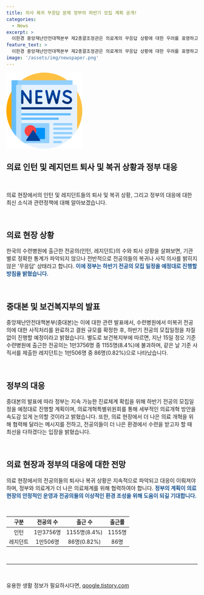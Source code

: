 ```yaml
---
title: 의사 복귀 무응답 문제 정부의 하반기 모집 계획 공개!
categories:
  - News
excerpt: >
  이한경 중앙재난안전대책본부 제2총괄조정관은 의료계의 무응답 상황에 대한 우려를 표명하고, 정부는 22일부터 하반기 전공의 모집 일정을 예정대로 진행할 계획이라고 발표했습니다. 중대본은 수련병원에 전공의들의 상태를 확인한 결과, 대부분이 복귀하지 않거나 사직 의사를 밝히지 않은 무응답 상태임을 확인했습니다. 이에도 불구하고, 정부는 전공의 모집 일정을 차질없이 진행할 예정이라고 밝혔습니다. 이에 대해 이한경 제2총괄조정관은 의료개혁에 대한 지속적인 논의를 강조하며, 모두의 노력으로 미래를 위한 건설적인 대안을 모색하고 의료개혁에 적극 참여를 호소했습니다.
feature_text: >
  이한경 중앙재난안전대책본부 제2총괄조정관은 의료계의 무응답 상황에 대한 우려를 표명하고, 정부는 22일부터 하반기 전공의 모집 일정을 예정대로 진행할 계획이라고 발표했습니다. 중대본은 수련병원에 전공의들의 상태를 확인한 결과, 대부분이 복귀하지 않거나 사직 의사를 밝히지 않은 무응답 상태임을 확인했습니다. 이에도 불구하고, 정부는 전공의 모집 일정을 차질없이 진행할 예정이라고 밝혔습니다. 이에 대해 이한경 제2총괄조정관은 의료개혁에 대한 지속적인 논의를 강조하며, 모두의 노력으로 미래를 위한 건설적인 대안을 모색하고 의료개혁에 적극 참여를 호소했습니다.
image: '/assets/img/newspaper.png'
---
```


<p><img src="/assets/img/newspaper.png" alt="kimp 속보" /></p>

<h2>의료 인턴 및 레지던트 퇴사 및 복귀 상황과 정부 대응</h2>

<p data-ke-size="size16">&nbsp;</p>

<p>의료 현장에서의 인턴 및 레지던트들의 퇴사 및 복귀 상황, 그리고 정부의 대응에 대한 최신 소식과 관련정책에 대해 알아보겠습니다.</p>

<p data-ke-size="size16">&nbsp;</p>

<h2>의료 현장 상황</h2>

<p>한국의 수련병원에 출근한 전공의(인턴, 레지던트)의 수와 퇴사 상황을 살펴보면, 기관 별로 정확한 통계가 파악되지 않으나 전반적으로 전공의들의 복귀나 사직 의사를 밝히지 않은 '무응답' 상태라고 합니다.
<b><span style="color: #1a5490;">이에 정부는 하반기 전공의 모집 일정을 예정대로 진행할 방침을 밝혔습니다.</span></b></p>

<p data-ke-size="size16">&nbsp;</p>

<h2>중대본 및 보건복지부의 발표</h2>

<p>중앙재난안전대책본부(중대본)는 이에 대한 관련 발표에서, 수련병원에서 미복귀 전공의에 대한 사직처리를 완료하고 결원 규모를 확정한 후, 하반기 전공의 모집일정을 차질 없이 진행할 예정이라고 밝혔습니다.
별도로 보건복지부에 따르면, 지난 15일 정오 기준 수련병원에 출근한 전공의는 1만3756명 중 1155명(8.4%)에 불과하며, 같은 날 기준 사직서를 제출한 레지던트는 1만506명 중 86명(0.82%)으로 나타났습니다.</p>

<p data-ke-size="size16">&nbsp;</p>

<h2>정부의 대응</h2>

<p>중대본의 발표에 따라 정부는 지속 가능한 진료체계 확립을 위해 하반기 전공의 모집일정을 예정대로 진행할 계획이며, 의료개혁특별위원회를 통해 세부적인 의료개혁 방안을 속도감 있게 논의할 것이라고 밝혔습니다.
또한, 의료 현장에서 더 나은 의료 개혁을 위해 협력해 달라는 메시지를 전하고, 전공의들이 더 나은 환경에서 수련을 받고자 할 때 최선을 다하겠다는 입장을 밝혔습니다.</p>

<p data-ke-size="size16">&nbsp;</p>

<h2>의료 현장과 정부의 대응에 대한 전망</h2>

<p>의료 현장에서의 전공의들의 퇴사나 복귀 상황은 지속적으로 파악되고 대응이 이뤄져야 하며, 정부와 의료계가 더 나은 의료체계를 위해 협력하여야 합니다.
<b><span style="color: #1a5490;">정부의 계획이 의료 현장의 안정적인 운영과 전공의들의 이상적인 환경 조성을 위해 도움이 되길 기대합니다.</span></b></p>

<p data-ke-size="size16">&nbsp;</p>

<table>
    <thead>
        <tr>
            <th>구분</th>
            <th>전공의 수</th>
            <th>출근 수</th>
            <th>출근률</th>
        </tr>
    </thead>
    <tbody>
        <tr>
            <td style="text-align: center;">인턴</td>
            <td style="text-align: center;">1만3756명</td>
            <td style="text-align: center;">1155명(8.4%)</td>
            <td style="text-align: center;">1155명</td>
        </tr>
        <tr>
            <td style="text-align: center;">레지던트</td>
            <td style="text-align: center;">1만506명</td>
            <td style="text-align: center;">86명(0.82%)</td>
            <td style="text-align: center;">86명</td>
        </tr>
    </tbody>
</table>

<p data-ke-size="size16">&nbsp;</p>

<hr>

<p data-ke-size="size16">&nbsp;</p>
유용한 생활 정보가 필요하시다면, <a href="https://qoogle.tistory.com" rel="dofollow">qoogle.tistory.com</a>


